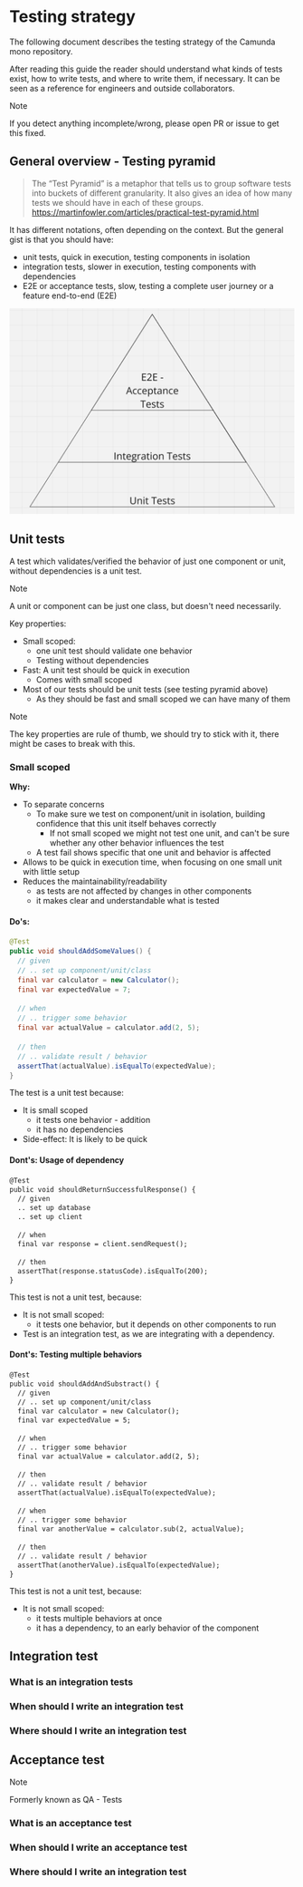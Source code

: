 # Testing strategy

The following document describes the testing strategy of the Camunda mono repository.

After reading this guide the reader should understand what kinds of tests exist, how to write tests, and where to write them, if necessary.
It can be seen as a reference for engineers and outside collaborators.

> [!Note]
>
> If you detect anything incomplete/wrong, please open PR or issue to get this fixed.


## General overview - Testing pyramid

> The “Test Pyramid” is a metaphor that tells us to group software tests into buckets of different granularity. It also gives an idea of how many tests we should have in each of these groups.
> https://martinfowler.com/articles/practical-test-pyramid.html

It has different notations, often depending on the context. But the general gist is that you should have:

 * unit tests, quick in execution, testing components in isolation
 * integration tests, slower in execution, testing components with dependencies
 * E2E or acceptance tests, slow, testing a complete user journey or a feature end-to-end (E2E)

![testing-pyramid](./assets/testing-pyramid.png)


## Unit tests

[//]: # (### What is a unit test)

A test which validates/verified the behavior of just one component or unit, without dependencies is a unit test.

> [!Note]
>
> A unit or component can be just one class, but doesn't need necessarily.

Key properties:

* Small scoped:
  * one unit test should validate one behavior
  * Testing without dependencies
* Fast: A unit test should be quick in execution
  * Comes with small scoped
* Most of our tests should be unit tests (see testing pyramid above)
  * As they should be fast and small scoped we can have many of them

> [!Note]
>
> The key properties are rule of thumb, we should try to stick with it, there might be cases to break with this.

###  Small scoped

**Why:**
  * To separate concerns
    * To make sure we test on component/unit in isolation, building confidence that this unit itself behaves correctly
      * If not small scoped we might not test one unit, and can't be sure whether any other behavior influences the test
    * A test fail shows specific that one unit and behavior is affected
  * Allows to be quick in execution time, when focusing on one small unit with little setup
  * Reduces the maintainability/readability
    * as tests are not affected by changes in other components
    * it makes clear and understandable what is tested

#### Do's:
```java
@Test
public void shouldAddSomeValues() {
  // given
  // .. set up component/unit/class
  final var calculator = new Calculator();
  final var expectedValue = 7;

  // when
  // .. trigger some behavior
  final var actualValue = calculator.add(2, 5);

  // then
  // .. validate result / behavior
  assertThat(actualValue).isEqualTo(expectedValue);
}
```

The test is a unit test because:

  * It is small scoped
    * it tests one behavior - addition
    * it has no dependencies
  * Side-effect: It is likely to be quick

#### Dont's: Usage of dependency

```shell
@Test
public void shouldReturnSuccessfulResponse() {
  // given
  .. set up database
  .. set up client

  // when
  final var response = client.sendRequest();

  // then
  assertThat(response.statusCode).isEqualTo(200);
}
```

This test is not a unit test, because:

* It is not small scoped:
  * it tests one behavior, but it depends on other components to run
* Test is an integration test, as we are integrating with a dependency.

#### Dont's: Testing multiple behaviors

```shell
@Test
public void shouldAddAndSubstract() {
  // given
  // .. set up component/unit/class
  final var calculator = new Calculator();
  final var expectedValue = 5;

  // when
  // .. trigger some behavior
  final var actualValue = calculator.add(2, 5);

  // then
  // .. validate result / behavior
  assertThat(actualValue).isEqualTo(expectedValue);

  // when
  // .. trigger some behavior
  final var anotherValue = calculator.sub(2, actualValue);

  // then
  // .. validate result / behavior
  assertThat(anotherValue).isEqualTo(expectedValue);
}
```

This test is not a unit test, because:

* It is not small scoped:
  * it tests multiple behaviors at once
  * it has a dependency, to an early behavior of the component


[//]: # ()
[//]: # (### When/Where should I write the unit test)


[//]: # (TODO: General thing &#40;move later&#41; If you see yourself fixing a bug, you must write at least one test.)

## Integration test

### What is an integration tests

### When should I write an integration test

### Where should I write an integration test

## Acceptance test

> [!Note]
>
> Formerly known as QA - Tests

### What is an acceptance test

### When should I write an acceptance test

### Where should I write an integration test
